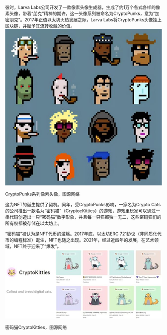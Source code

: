 



彼时，Larva Labs公司开发了一款像素头像生成器，生成了约1万个各式各样的像素头像，带着“朋克”精神的期许，这一头像系列被命名为CryptoPunks，意为“加密朋克”。2017年正值以太坊火热发展之际，Larva Labs将CryptoPunks头像挂上区块链，并赋予其流转收藏的价值。
![](images/图片3.png)





CryptoPunks系列像素头像，图源网络





这为NFT的诞生提供了契机。同年，受CryptoPunks影响，一家名为Crypto Cats的公司推出一款名为“密码猫”（CryptocKitties）的游戏，游戏里玩家可以通过一串代码创造出一只“密码猫”数字形象，并且每一只猫都独一无二，这些密码猫们的所有权都被存储在以太坊上。





“密码猫”被认为是NFT代币的滥觞。2017年底，以太坊ERC 721协议（非同质化代币的编程标准）诞生，NFT也随之出现。2021年，经过近四年的发展，在艺术领域，NFT终于迎来了“爆发”。
![](images/图片4.png)





密码猫CryptoKitties，图源网络
